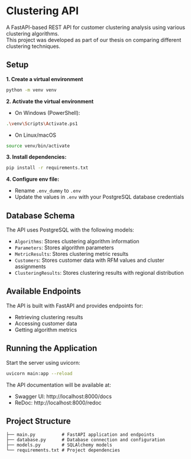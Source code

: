 
# Clustering API
A FastAPI-based REST API for customer clustering analysis using various clustering algorithms.  
This project was developed as part of our thesis on comparing different clustering techniques.

## Setup

**1. Create a virtual environment**
```bash
python -m venv venv
```

**2. Activate the virtual environment**
- On Windows (PowerShell):
```bash
.\venv\Scripts\Activate.ps1
```
- On Linux/macOS
```bash
source venv/bin/activate
```


**3. Install dependencies:**
```bash
pip install -r requirements.txt
```

**4. Configure env file:**
   - Rename `.env_dummy` to `.env`
   - Update the values in `.env` with your PostgreSQL database credentials

## Database Schema

The API uses PostgreSQL with the following models:
- `Algorithms`: Stores clustering algorithm information
- `Parameters`: Stores algorithm parameters
- `MetricResults`: Stores clustering metric results
- `Customers`: Stores customer data with RFM values and cluster assignments
- `ClusteringResults`: Stores clustering results with regional distribution

## Available Endpoints

The API is built with FastAPI and provides endpoints for:
- Retrieving clustering results
- Accessing customer data
- Getting algorithm metrics

## Running the Application

Start the server using uvicorn:
```bash
uvicorn main:app --reload
```

The API documentation will be available at:
- Swagger UI: http://localhost:8000/docs
- ReDoc: http://localhost:8000/redoc

## Project Structure

```
├── main.py          # FastAPI application and endpoints
├── database.py      # Database connection and configuration
├── models.py        # SQLAlchemy models
└── requirements.txt # Project dependencies
```

